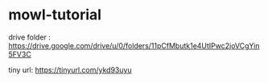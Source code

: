 # mowl-tutorial

drive folder : https://drive.google.com/drive/u/0/folders/11pCfMbutk1e4UtIPwc2joVCgYin5FV3C

tiny url: https://tinyurl.com/ykd93uyu

